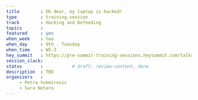 ```yaml
---
title        : Oh dear, my laptop is hacked!
type         : training-session
track        : Hacking and Defending
topics       :
featured     : yes
when_week    : two
when_day     : 9th - Tuesday
when_time    : WS-3
hey_summit   : https://pre-summit-training-sessions.heysummit.com/talks/oh-dear-my-laptop-is-hacked/
session_slack:
status       :           # draft, review-content, done
description  : TBD
organizers   :
     - Petra Vukmirovic
     - Sara Notaro
---
```

